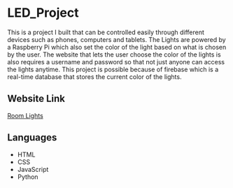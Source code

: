 # LED_Project

This is a project I built that can be controlled easily through different devices such as phones, computers and tablets. The Lights are powered by a Raspberry Pi which also set the color of the light based on what is chosen by the user. The website that lets the user choose the color of the lights is also requires a username and password so that not just anyone can access the lights anytime. This project is possible because of firebase which is a real-time database that stores the current color of the lights.

## Website Link
[Room Lights](https://room-lights.netlify.app/)

## Languages
* HTML
* CSS
* JavaScript
* Python

